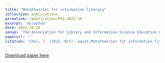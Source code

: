 ```yaml
---
title: "Metatheories for information literacy"
collection: publications
permalink: /publication/P01-2022-10
excerpt: 'Accepted'
date: 2022-10-26
venue: 'The Association for Library and Information Science Education Conference (ALISE 2022)'
paperurl: ''
citation: 'Choi, J. (2022, Oct). &quot;Metatheories for information literacy.&quot; <i>Journal 1</i>. 1(3).'
---
```


[Download paper here]()
